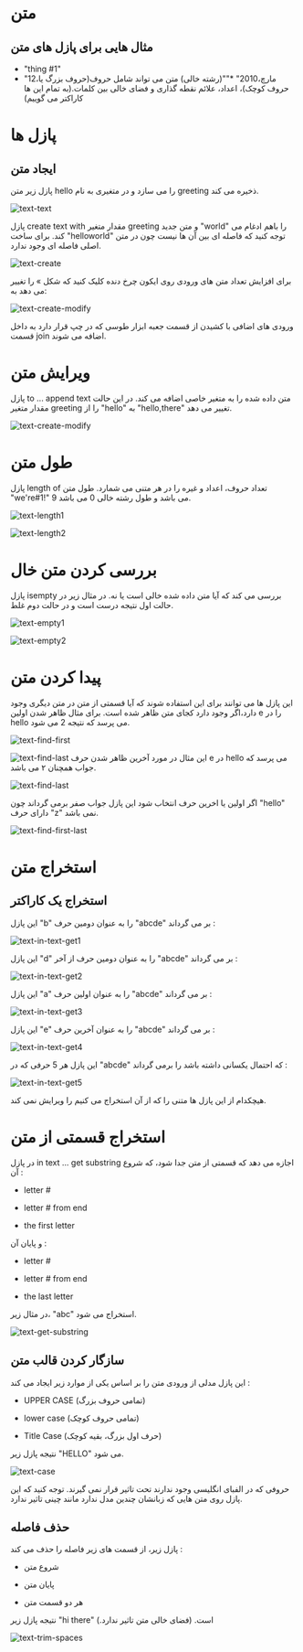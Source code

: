 # متن

## مثال هایی برای پازل های متن

* "thing #1"
* "12،مارچ،2010"
*""(رشته خالی)
متن می تواند شامل حروف(حروف بزرگ یا حروف کوچک)، اعداد، علائم نقطه گذاری و فضای خالی بین کلمات.(به تمام این ها کاراکتر می گوییم)


# پازل ها

## ایجاد متن

پازل زیر متن hello را می سازد و در متغیری به نام greeting ذخیره می کند.

![text-text](img/text-text.png)

پازل create text with مقدار متغیر greeting و متن جدید "world" را باهم ادغام می کند. برای ساخت "helloworld" توجه کنید که فاصله ای بین آن ها نیست چون در متن اصلی فاصله ای وجود ندارد.

![text-create](img/text-create.png)

برای افزایش تعداد متن های ورودی روی ایکون چرخ دنده کلیک کنید که شکل » را تغییر می دهد به: 

![text-create-modify](img/text-create-modify.png)

ورودی های اضافی با کشیدن از قسمت جعبه ابزار طوسی که در چپ قرار دارد به داخل قسمت join اضافه می شوند.

# ویرایش متن

پازل to ... append text متن داده شده را به متغیر خاصی اضافه می کند. در این حالت مقدار متغیر greeting را از "hello" به "hello,there" تغییر می دهد.

![text-create-modify](img/text-create-modify.png)

# طول متن

پازل length of تعداد حروف، اعداد و غیره را در هر متنی می شمارد. طول متن "we're#1!" 9 می باشد و طول رشته خالی 0 می باشد.

![text-length1](img/text-length1.png)

![text-length2](img/text-length2.png)

# بررسی کردن متن خال

پازل isempty بررسی می کند که آیا متن داده شده خالی است یا نه. در مثال زیر در حالت اول نتیجه درست است و در حالت دوم غلط.

![text-empty1](img/text-empty1.png)

![text-empty2](img/text-empty2.png)

# پیدا کردن متن

این پازل ها می توانند برای این استفاده شوند که آیا قسمتی از متن در متن دیگری وجود دارد،اگر وجود دارد کجای متن ظاهر شده است. برای مثال ظاهر شدن اولین e را در hello می پرسد که نتیجه 2 می شود.

![text-find-first](img/text-find-first.png)

![text-find-last](img/text-find-last.png)
این  مثال در مورد آخرین ظاهر شدن حرف e در hello می پرسد که جواب همچنان ۲ می باشد. 

![text-find-last](img/text-find-last.png)

اگر اولین یا اخرین  حرف انتخاب شود این پازل جواب صفر برمی گرداند چون "hello" دارای حرف "z" نمی باشد.

![text-find-first-last](img/text-find-first-last.png)

# استخراج متن

## استخراج یک کاراکتر

این پازل "b" را به عنوان دومین حرف "abcde" بر می گرداند :

![text-in-text-get1](img/text-in-text-get1.png)

این پازل "d" را به عنوان دومین حرف از آخر "abcde" بر می گرداند :

![text-in-text-get2](img/text-in-text-get2.png)

این پازل "a" را به عنوان اولین حرف "abcde" بر می گرداند :

![text-in-text-get3](img/text-in-text-get3.png)

این پازل "e" را به عنوان آخرین حرف "abcde" بر می گرداند :

![text-in-text-get4](img/text-in-text-get4.png)

این پازل هر 5 حرفی که در "abcde" که احتمال یکسانی داشته باشد را برمی گرداند :

![text-in-text-get5](img/text-in-text-get5.png)

هیچکدام از این پازل ها متنی را که از آن استخراج می کنیم را ویرایش نمی کند.

# استخراج قسمتی از متن

در پازل in text ... get substring اجازه می دهد که قسمتی از متن جدا شود، که شروع آن :

* letter #

* letter # from end

* the first letter

 و پایان آن :
 
 * letter #
 
 * letter # from end
 
 * the last letter

در مثال زیر، "abc" استخراج می شود.

![text-get-substring](img/text-get-substring.png)

## سازگار کردن قالب متن

این پازل مدلی از ورودی متن را بر اساس یکی از موارد زیر ایجاد می کند : 

* UPPER CASE (تمامی حروف بزرگ)

* lower case (تمامی حروف کوچک)

* Title Case (حرف اول بزرگ، بقیه کوچک)

نتیجه پازل زیر "HELLO" می شود.

![text-case](img/text-case.png)

حروفی که در الفبای انگلیسی وجود ندارند تحت تاثیر قرار نمی گیرند. توجه کنید که این پازل روی متن هایی که زبانشان چندین مدل ندارد مانند چینی تاثیر ندارد.

## حذف فاصله 

پازل زیر، از قسمت های زیر فاصله را حذف می کند : 

* شروع متن

* پایان متن

* هر دو قسمت متن

نتیجه پازل زیر "hi  there" است.
(فضای خالی متن تاثیر ندارد.)

![text-trim-spaces](img/text-trim-spaces.png)
